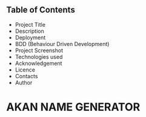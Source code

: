 ## Table of Contents

- Project Title
- Description
- Deployment
- BDD (Behaviour Driven Development)
- Project Screenshot
- Technologies used
- Acknowledgement
- Licence
- Contacts
- Author

# AKAN NAME GENERATOR